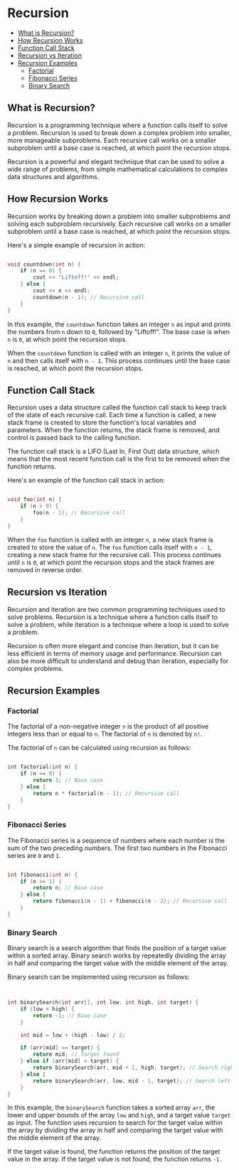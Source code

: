 # Recursion

- [What is Recursion?](#what-is-recursion)
- [How Recursion Works](#how-recursion-works)
- [Function Call Stack](#function-call-stack)
- [Recursion vs Iteration](#recursion-vs-iteration)
- [Recursion Examples](#recursion-examples)
  - [Factorial](#factorial)
  - [Fibonacci Series](#fibonacci-series)
  - [Binary Search](#binary-search)

## What is Recursion?

Recursion is a programming technique where a function calls itself to solve a problem. Recursion is used to break down a complex problem into smaller, more manageable subproblems. Each recursive call works on a smaller subproblem until a base case is reached, at which point the recursion stops.

Recursion is a powerful and elegant technique that can be used to solve a wide range of problems, from simple mathematical calculations to complex data structures and algorithms.

## How Recursion Works

Recursion works by breaking down a problem into smaller subproblems and solving each subproblem recursively. Each recursive call works on a smaller subproblem until a base case is reached, at which point the recursion stops.

Here's a simple example of recursion in action:

```cpp

void countdown(int n) {
    if (n == 0) {
        cout << "Liftoff!" << endl;
    } else {
        cout << n << endl;
        countdown(n - 1); // Recursive call
    }
}
```

In this example, the `countdown` function takes an integer `n` as input and prints the numbers from `n` down to `0`, followed by "Liftoff!". The base case is when `n` is `0`, at which point the recursion stops.

When the `countdown` function is called with an integer `n`, it prints the value of `n` and then calls itself with `n - 1`. This process continues until the base case is reached, at which point the recursion stops.

## Function Call Stack

Recursion uses a data structure called the function call stack to keep track of the state of each recursive call. Each time a function is called, a new stack frame is created to store the function's local variables and parameters. When the function returns, the stack frame is removed, and control is passed back to the calling function.

The function call stack is a LIFO (Last In, First Out) data structure, which means that the most recent function call is the first to be removed when the function returns.

Here's an example of the function call stack in action:

```cpp

void foo(int n) {
    if (n > 0) {
        foo(n - 1); // Recursive call
    }
}
```

When the `foo` function is called with an integer `n`, a new stack frame is created to store the value of `n`. The `foo` function calls itself with `n - 1`, creating a new stack frame for the recursive call. This process continues until `n` is `0`, at which point the recursion stops and the stack frames are removed in reverse order.

## Recursion vs Iteration

Recursion and iteration are two common programming techniques used to solve problems. Recursion is a technique where a function calls itself to solve a problem, while iteration is a technique where a loop is used to solve a problem.

Recursion is often more elegant and concise than iteration, but it can be less efficient in terms of memory usage and performance. Recursion can also be more difficult to understand and debug than iteration, especially for complex problems.

## Recursion Examples

### Factorial

The factorial of a non-negative integer `n` is the product of all positive integers less than or equal to `n`. The factorial of `n` is denoted by `n!`.

The factorial of `n` can be calculated using recursion as follows:

```cpp

int factorial(int n) {
    if (n == 0) {
        return 1; // Base case
    } else {
        return n * factorial(n - 1); // Recursive call
    }
}
```

### Fibonacci Series

The Fibonacci series is a sequence of numbers where each number is the sum of the two preceding numbers. The first two numbers in the Fibonacci series are `0` and `1`.

```cpp

int fibonacci(int n) {
    if (n <= 1) {
        return n; // Base case
    } else {
        return fibonacci(n - 1) + fibonacci(n - 2); // Recursive call
    }
}
```

### Binary Search

Binary search is a search algorithm that finds the position of a target value within a sorted array. Binary search works by repeatedly dividing the array in half and comparing the target value with the middle element of the array.

Binary search can be implemented using recursion as follows:

```cpp


int binarySearch(int arr[], int low, int high, int target) {
    if (low > high) {
        return -1; // Base case
    }

    int mid = low + (high - low) / 2;

    if (arr[mid] == target) {
        return mid; // Target found
    } else if (arr[mid] < target) {
        return binarySearch(arr, mid + 1, high, target); // Search right half
    } else {
        return binarySearch(arr, low, mid - 1, target); // Search left half
    }
}
```

In this example, the `binarySearch` function takes a sorted array `arr`, the lower and upper bounds of the array `low` and `high`, and a target value `target` as input. The function uses recursion to search for the target value within the array by dividing the array in half and comparing the target value with the middle element of the array.

If the target value is found, the function returns the position of the target value in the array. If the target value is not found, the function returns `-1`.

